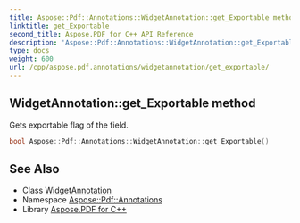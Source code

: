 ```yaml
---
title: Aspose::Pdf::Annotations::WidgetAnnotation::get_Exportable method
linktitle: get_Exportable
second_title: Aspose.PDF for C++ API Reference
description: 'Aspose::Pdf::Annotations::WidgetAnnotation::get_Exportable method. Gets exportable flag of the field in C++.'
type: docs
weight: 600
url: /cpp/aspose.pdf.annotations/widgetannotation/get_exportable/
---
```

## WidgetAnnotation::get_Exportable method


Gets exportable flag of the field.

```cpp
bool Aspose::Pdf::Annotations::WidgetAnnotation::get_Exportable()
```

## See Also

* Class [WidgetAnnotation](../)
* Namespace [Aspose::Pdf::Annotations](../../)
* Library [Aspose.PDF for C++](../../../)
